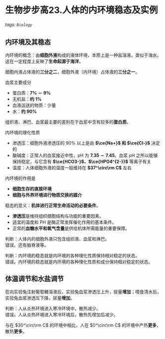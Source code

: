 # 生物步步高23.人体的内环境稳态及实例

###### tags: `Biology`

## 内环境及其稳态

内环境的概念：由**细胞外液**构成的液体环境，本质上是一种盐溶液，类似于海水。这在一定程度上反映了**生命起源于海洋**。

细胞内液占体液的**三分之二**，细胞外液（内环境）占体液的**三分之一**。

血浆主要成分
- 蛋白质：**$7\%\sim9\%$**
- 无机盐：**约 $1\%$**
- 血液运送的物质：少量
- 水：**约 $90\%$**

组织液、淋巴、血浆最主要的差别在于血浆中含有较多的**蛋白质**。

内环境的理化性质
- 渗透压：细胞外液渗透压的 $90\%$ 以上是由 **$\ce{Na+}$ 和 $\ce{Cl-}$** 决定的
- 酸碱度：正常人的血浆接近中性，pH 为 **$7.35\sim 7.45$**。血浆 pH 之所以能够保持稳定，与它含有 **$\ce{HCO3-}$、$\ce{HPO4^{2-}}$** 等离子有关
- 温度：人体细胞外液的温度一般维持在 **$37^\circ\rm C$** 左右

内环境的作用是
- **细胞生存的直接环境**
- **细胞与外界环境进行物质交换的媒介**

稳态的意义：**机体进行正常生命活动的必要条件**。
- **渗透压**是维持组织细胞结构与功能的重要因素。
- 适宜的温度和 PH 是酶正常发挥催化作用的基本条件。
- 正常的**血糖水平和氧气含量**是供给机体所需能量的重要保障。

判断：人体内的细胞外液只包含组织液、血浆和淋巴。  
错误。还有脑脊液等。

判断：内环境的稳态就是内环境的各种理化性质保持相对稳定的状态。  
错误。内环境的稳态就是内环境的各种理化性质和成分保持相对稳定的状态。

## 体温调节和水盐调节

在向实验兔注射葡萄糖溶液后，实验兔血浆渗透压上升，尿量**增加**；喂食清水后，实验兔血浆渗透压下降，尿量**增加**。

判断：人从炎热环境进入寒冷环境中，散热减少。  
错误。人从炎热环境进入寒冷环境后，散热先增加后减少。

与在 $30^\circ\rm C$ 的环境中相比，人在 $0^\circ\rm C$ 的环境中产热**更多**，散热**更多**。